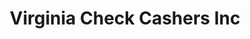 ---
title: Virginia Check Cashers Inc
slug: virginia-check-cashers-inc
updated-on: '2024-05-30T13:44:31.749Z'
created-on: '2024-05-30T13:41:46.671Z'
published-on: '2024-05-30T13:54:32.469Z'
f_city-state-2:
- cms/city/suffolk-va.md
- cms/city/norfolk-va.md
- cms/city/portsmouth-va.md
- cms/city/newport-news-va.md
- cms/city/virginia-beach-va.md
f_locations:
- cms/payday-loan/virginia-check-cashers-inc-28582.md
- cms/payday-loan/virginia-check-cashers-inc-28583.md
- cms/payday-loan/virginia-check-cashers-inc-28584.md
- cms/payday-loan/virginia-check-cashers-inc-28585.md
- cms/payday-loan/virginia-check-cashers-inc-28586.md
- cms/payday-loan/virginia-check-cashers-inc-28587.md
- cms/payday-loan/virginia-check-cashers-inc-28588.md
- cms/payday-loan/virginia-check-cashers-inc-28589.md
- cms/payday-loan/virginia-check-cashers-inc-28590.md
- cms/payday-loan/virginia-check-cashers-inc-28591.md
- cms/payday-loan/virginia-check-cashers-inc-28592.md
f_states:
- cms/state/virginia.md
layout: '[company].html'
tags: company
---